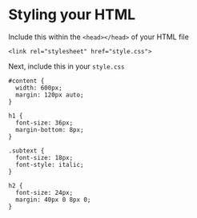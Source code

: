 # Styling your HTML

Include this within the `<head></head>` of your HTML file
```
<link rel="stylesheet" href="style.css">
```

Next, include this in your `style.css`
```
#content {
  width: 600px;
  margin: 120px auto;
}

h1 {
  font-size: 36px;
  margin-bottom: 8px;
}

.subtext {
  font-size: 18px;
  font-style: italic;
}

h2 {
  font-size: 24px;
  margin: 40px 0 8px 0;
}
```
